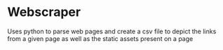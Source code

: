 # Webscraper
Uses python to parse web pages and create a csv file to depict the links from a given page as well as the static assets present on a page
